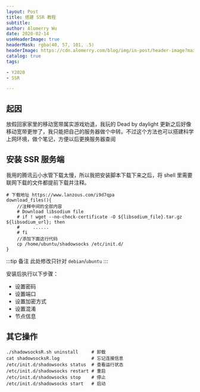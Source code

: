 ```yaml
---
layout: Post
title: 搭建 SSR 教程
subtitle:
author: Alomerry Wu
date: 2020-02-14
useHeaderImage: true
headerMask: rgba(40, 57, 101, .5)
headerImage: https://cdn.alomerry.com/blog/img/in-post/header-image?max=29
catalog: true
tags:

- Y2020
- SSR

---
```


<!-- Description. -->

<!-- more -->

## 起因

放假回家家里的移动宽带属实游戏劝退，我玩的 Dead by daylight 更新之后好像移动宽带更惨了，我只能把自己的服务器做个中转。不过这个方法也可以搭建科学上网环境，做个笔记，方便以后更换服务器查阅

## 安装 SSR 服务端

我用的腾讯云小水管下载太慢，所以我把安装脚本下载下来之后，将 shell 里需要联网下载的文件都提前下载并注释。

```shell
# 下载地址 https://www.lanzous.com/i9d7qpa
download_files(){
    //注释中间的全部内容
    # Download libsodium file
    # if ! wget --no-check-certificate -O ${libsodium_file}.tar.gz ${libsodium_url}; then
    #     ......
    # fi
    //添加下面这行代码
    cp /home/ubuntu/shadowsocks /etc/init.d/
}
```

:::tip 备注
此处修改只针对 `debian`/`ubuntu`
:::

安装后执行以下步骤：

- 设置密码
- 设置端口
- 设置加密方式
- 设置混淆
- 节点信息

## 其它操作

```shell
./shadowsocksR.sh uninstall     # 卸载
cat shadowsocksR.log            # 忘记连接信息
/etc/init.d/shadowsocks status  # 查看运行状态
/etc/init.d/shadowsocks restart # 重启
/etc/init.d/shadowsocks stop    # 停止
/etc/init.d/shadowsocks start   # 启动
```
